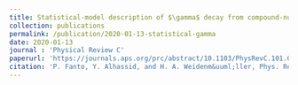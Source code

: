 ```yaml
---
title: Statistical-model description of $\gamma$ decay from compound-nucleus resonances
collection: publications
permalink: /publication/2020-01-13-statistical-gamma
date: 2020-01-13
journal : 'Physical Review C'
paperurl: 'https://journals.aps.org/prc/abstract/10.1103/PhysRevC.101.014607'
citation: 'P. Fanto, Y. Alhassid, and H. A. Weidenm&uuml;ller, Phys. Rev. C. <b>101</b>, 014607 (2020).'
---
```

